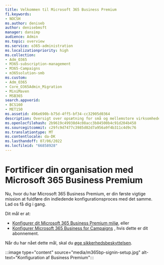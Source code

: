 ```yaml
---
title: Velkommen til Microsoft 365 Business Premium
f1.keywords:
- NOCSH
ms.author: deniseb
author: denisebmsft
manager: dansimp
audience: Admin
ms.topic: overview
ms.service: o365-administration
ms.localizationpriority: high
ms.collection:
- Adm_O365
- M365-subscription-management
- M365-Campaigns
- m365solution-smb
ms.custom:
- Adm_O365
- Core_O365Admin_Migration
- MiniMaven
- MSB365
search.appverid:
- BCS160
- MET150
ms.assetid: 496e690b-b75d-4ff5-bf34-cc32905d0364
description: Oversigt over opsætning for små og mellemstore virksomheder og kampagner. Sådan konfigurerer du cybersikkerhed og forhindrer cyberangreb.
ms.openlocfilehash: 2b9619c49938d4c08acc3b84500b4c91d204b458
ms.sourcegitcommit: c29fc9d7477c3985d02d7a956a9f4b311c4d9c76
ms.translationtype: MT
ms.contentlocale: da-DK
ms.lasthandoff: 07/06/2022
ms.locfileid: "66858928"
---
```

# <a name="fortify-your-organization-with-microsoft-365-business-premium"></a>Fortificer din organisation med Microsoft 365 Business Premium

Nu, hvor du har Microsoft 365 Business Premium, er din første vigtige mission at fuldføre din indledende konfigurationsproces med det samme. Lad os få dig i gang.

Dit mål er at:

- [Konfigurer dit Microsoft 365 Business Premium miljø](m365bp-setup.md), eller
- [Konfigurer Microsoft 365 Business for Campaigns](m365-campaigns-setup.md) , hvis dette er dit abonnement.

Når du har nået dette mål, skal du [øge sikkerhedsbeskyttelsen](m365bp-security-overview.md).

:::image type="content" source="media/m365bp-signin-setup.jpg" alt-text="Konfiguration af Business Premium":::
